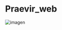 # Praevir_web
![imagen](https://user-images.githubusercontent.com/42505763/130717420-1e43c8c7-ba96-41e4-b6e7-203d83032bd3.png)
